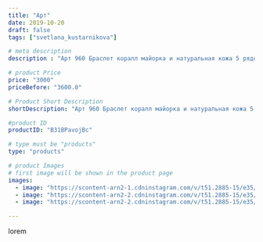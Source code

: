 ```yaml
---
title: "Арт"
date: 2019-10-20
draft: false
tags: ["svetlana_kustarnikova"]

# meta description
description : "Арт 960 Браслет коралл майорка и натуральная кожа 5 рядов"

# product Price
price: "3000"
priceBefore: "3600.0"

# Product Short Description
shortDescription: "Арт 960 Браслет коралл майорка и натуральная кожа 5 рядов"

#product ID
productID: "B31BPavojBc"

# type must be "products"
type: "products"

# product Images
# first image will be shown in the product page
images:
  - image: "https://scontent-arn2-1.cdninstagram.com/v/t51.2885-15/e35/71731457_932822447099935_398430492272761902_n.jpg?_nc_ht=scontent-arn2-1.cdninstagram.com&_nc_cat=107&_nc_ohc=ypb26K4GoWIAX_gOwP8&se=7&tp=1&oh=43de7dc18d7952211f96d4e41d5c91f1&oe=60611930&ig_cache_key=MjE1ODYzNzA0NTE3NDcxMjMwNQ%3D%3D.2"
  - image: "https://scontent-arn2-2.cdninstagram.com/v/t51.2885-15/e35/72186854_788782208224044_230529299809736692_n.jpg?_nc_ht=scontent-arn2-2.cdninstagram.com&_nc_cat=100&_nc_ohc=1zRYjMdYS08AX-fFDmb&se=7&tp=1&oh=5afabe13a5d35b824c719b6c4402453a&oe=605F8210&ig_cache_key=MjE1ODYzNzA0NTE3NDc0MzczMg%3D%3D.2"
  - image: "https://scontent-arn2-2.cdninstagram.com/v/t51.2885-15/e35/72724167_490838301507944_2750996507273985272_n.jpg?_nc_ht=scontent-arn2-2.cdninstagram.com&_nc_cat=108&_nc_ohc=WnDVPYhJBqcAX9nFc5e&se=7&tp=1&oh=12629be8f516c985890e69cd729e0b0a&oe=605DBC56&ig_cache_key=MjE1ODYzNzA0NTE1Nzc3MjYyNA%3D%3D.2"

---
```

lorem
